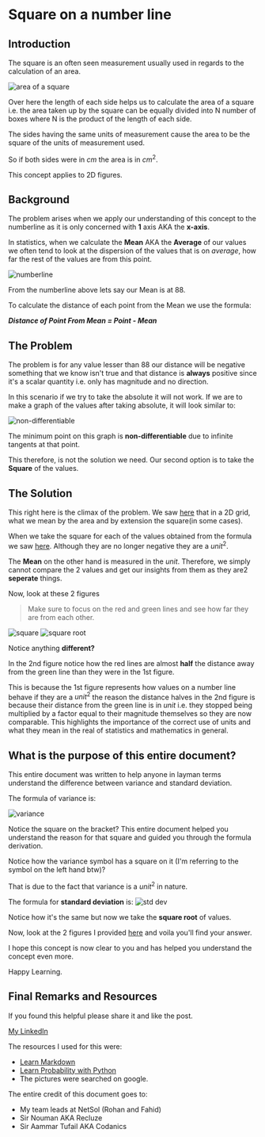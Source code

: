 # Square on a number line

## Introduction

The square is an often seen measurement usually used in regards to the calculation of an area.

![area of a square](download15.png)

Over here the length of each side helps us to calculate the area of a square i.e. the area taken up by the square can be equally divided into N number of boxes where N is the product of the length of each side.

The sides having the same units of measurement cause the area to be the square of the units of measurement used.

So if both sides were in $cm$ the area is in $cm^2$.

This concept applies to 2D figures.

## Background

The problem arises when we apply our understanding of this concept to the numberline as it is only concerned with **1** axis AKA the **x-axis**.

In statistics, when we calculate the **Mean** AKA the **Average** of our values we often tend to look at the dispersion of the values that is on *average*, how far the rest of the values are from this point.

![numberline](images.png)

From the numberline above lets say our Mean is at 88.

To calculate the distance of each point from the Mean we use the formula:

***Distance of Point From Mean = Point - Mean***

## The Problem

The problem is for any value lesser than 88 our distance will be negative something that we know isn't true and that distance is **always** positive since it's a scalar quantity i.e. only has magnitude and no direction.

In this scenario if we try to take the absolute it will not work. If we are to make a graph of the values after taking absolute, it will look similar to:

![non-differentiable](graph.png)

The minimum point on this graph is **non-differentiable** due to infinite tangents at that point.

This therefore, is not the solution we need. Our second option is to take the **Square** of the values.

## The Solution

This right here is the climax of the problem. We saw [here](#introduction) that in a 2D grid, what we mean by the area and by extension the square(in some cases).

When we take the square for each of the values obtained from the formula we saw [here](#background). Although they are no longer negative they are a $unit^2$.

The **Mean** on the other hand is measured in the $unit$. Therefore, we simply cannot compare the 2 values and get our insights from them as they are2 **seperate** things.

Now, look at these 2 figures

> Make sure to focus on the red and green lines and see how far they are from each other.

![square](square.png)
![square root](output.png)

Notice anything **different?**

In the 2nd figure notice how the red lines are almost **half** the distance away from the green line than they were in the 1st figure.

This is because the 1st figure represents how values on a number line behave if they are a $unit^2$ the reason the distance halves in the 2nd figure is because their distance from the green line is in $unit$ i.e. they stopped being multiplied by a factor equal to their magnitude themselves so they are now comparable.
This highlights the importance of the correct use of units and what they mean in the real of statistics and mathematics in general.

## What is the purpose of this entire document?

This entire document was written to help anyone in layman terms understand the difference between variance and standard deviation.

The formula of variance is:

![variance](variance.png)

Notice the square on the bracket? This entire document helped you understand the reason for that square and guided you through the formula derivation.

Notice how the variance symbol has a square on it (I'm referring to the symbol on the left hand btw)?

That is due to the fact that variance is a $unit^2$ in nature.

The formula for **standard deviation** is:
![std dev](std_dev.png)

Notice how it's the same but now we take the **square root** of values.

Now, look at the 2 figures I provided [here](#the-solution) and voila you'll find your answer.

I hope this concept is now clear to you and has helped you understand the concept even more.

Happy Learning.

## Final Remarks and Resources

If you found this helpful please share it and like the post.

[My LinkedIn](https://www.linkedin.com/in/hassaanmustafa123/)

The resources I used for this were:

- [Learn Markdown](https://www.youtube.com/watch?v=qJqAXjz-Rh4)
- [Learn Probability with Python](https://www.youtube.com/playlist?list=PLnd7R4Mcw3rJDOxrwmwyK-EdJl8Tk431H)
- The pictures were searched on google.

The entire credit of this document goes to:

- My team leads at NetSol (Rohan and Fahid)
- Sir Nouman AKA Recluze
- Sir Aammar Tufail AKA Codanics

